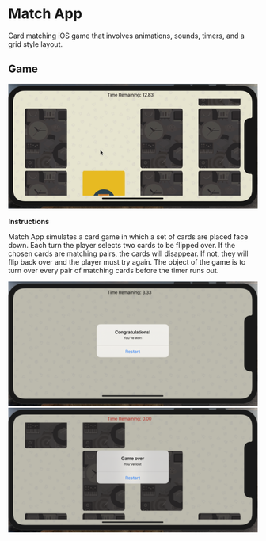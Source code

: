 # Match App
Card matching iOS game that involves animations, sounds, timers, and a grid style layout.

## Game

<img src=https://github.com/saramedernach/Demo/blob/master/Hnet.com-image%20(3).gif width = 600>

<b>Instructions</b>

Match App simulates a card game in which a set of cards are placed face down.  Each turn the player selects two cards to be flipped over.  If the chosen cards are matching pairs, the cards will disappear.  If not, they will flip back over and the player must try again.  The object of the game is to turn over every pair of matching cards before the timer runs out.

<img src=https://github.com/saramedernach/Demo/blob/master/Screen%20Shot%202020-08-19%20at%206.11.37%20PM.png width = 600><img src=https://github.com/saramedernach/Demo/blob/master/Screen%20Shot%202020-08-19%20at%206.12.43%20PM.png width = 600>
